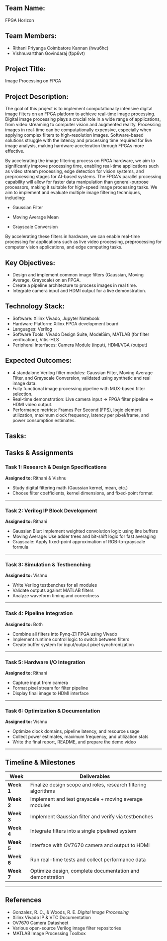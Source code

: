 
## Team Name: 
FPGA Horizon

## Team Members:
- Rithani Priyanga Coimbatore Kannan (hwu6hc)
- Vishnuvartthan Govindaraj (fpp6vt) 

## Project Title:
Image Processing on FPGA

## Project Description:
The goal of this project is to implement computationally intensive digital image filters on an FPGA platform to achieve real-time image processing. Digital image processing plays a crucial role in a wide range of applications, from video streaming to computer vision and augmented reality. Processing images in real-time can be computationally expensive, especially when applying complex filters to high-resolution images. Software-based solutions struggle with the latency and processing time required for live image analysis, making hardware acceleration through FPGAs more effective.

By accelerating the image filtering process on FPGA hardware, we aim to significantly improve processing time, enabling real-time applications such as video stream processing, edge detection for vision systems, and preprocessing stages for AI-based systems. The FPGA's parallel processing capability will allow for faster data manipulation than general-purpose processors, making it suitable for high-speed image processing tasks. We aim to implement and evaluate multiple image filtering techniques, including:

- Gaussian Filter

- Moving Average Mean

- Grayscale Conversion

By accelerating these filters in hardware, we can enable real-time processing for applications such as live video processing, preprocessing for computer vision applications, and edge computing tasks.

## Key Objectives:
- Design and implement common image filters (Gaussian, Moving Average, Grayscale) on an FPGA.
- Create a pipeline architecture to process images in real time.
- Integrate camera input and HDMI output for a live demonstration.

## Technology Stack:
- Software: Xilinx Vivado, Jupyter Notebook
- Hardware Platform: Xilinx FPGA development board
- Languages: Verilog
- Software Tools: Vivado Design Suite, ModelSim, MATLAB (for filter verification), Vitis-HLS
- Peripheral Interfaces: Camera Module (input), HDMI/VGA (output)

## Expected Outcomes:
- 4 standalone Verilog filter modules: Gaussian Filter, Moving Average Filter, and Grayscale Conversion, validated using synthetic and real image data.
- Fully functional image processing pipeline with MUX-based filter selection.
- Real-time demonstration: Live camera input → FPGA filter pipeline → HDMI video output.
- Performance metrics: Frames Per Second (FPS), logic element utilization, maximum clock frequency, latency per pixel/frame, and power consumption estimates.

## Tasks:
## Tasks & Assignments

### Task 1: Research & Design Specifications  
**Assigned to:** Rithani & Vishnu 
- Study digital filtering math (Gaussian kernel, mean, etc.)  
- Choose filter coefficients, kernel dimensions, and fixed-point format

---

### Task 2: Verilog IP Block Development
**Assigned to:** Rithani  
- Gaussian Blur: Implement weighted convolution logic using line buffers  
- Moving Average: Use adder trees and bit-shift logic for fast averaging  
- Grayscale: Apply fixed-point approximation of RGB-to-grayscale formula

---

### Task 3: Simulation & Testbenching  
**Assigned to:** Vishnu
- Write Verilog testbenches for all modules
- Validate outputs against MATLAB filters
- Analyze waveform timing and correctness

---

### Task 4: Pipeline Integration  
**Assigned to:** Both  
- Combine all filters into Pynq-Z1 FPGA using Vivado
- Implement runtime control logic to switch between filters  
- Create buffer system for input/output pixel synchronization

---

### Task 5: Hardware I/O Integration  
**Assigned to:** Rithani  
- Capture input from camera  
- Format pixel stream for filter pipeline  
- Display final image to HDMI interface

---

### Task 6: Optimization & Documentation  
**Assigned to:** Vishnu
- Optimize clock domains, pipeline latency, and resource usage  
- Collect power estimates, maximum frequency, and utilization stats  
- Write the final report, README, and prepare the demo video

---

## Timeline & Milestones

| Week | Deliverables |
|------|--------------|
| **Week 1** | Finalize design scope and roles, research filtering algorithms |
| **Week 2** | Implement and test grayscale + moving average modules |
| **Week 3** | Implement Gaussian filter and verify via testbenches |
| **Week 4** | Integrate filters into a single pipelined system |
| **Week 5** | Interface with OV7670 camera and output to HDMI |
| **Week 6** | Run real-time tests and collect performance data |
| **Week 7** | Optimize design, complete documentation and demonstration |

---

## References

- Gonzalez, R. C., & Woods, R. E. *Digital Image Processing*  
- Xilinx Vivado IP & VTC Documentation  
- OV7670 Camera Datasheet  
- Various open-source Verilog image filter repositories  
- MATLAB Image Processing Toolbox
